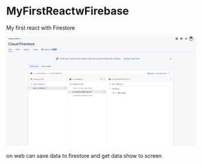 # MyFirstReactwFirebase
My first react with Firestore 

<img src="/Screenshot 2023-05-25 at 22.49.20.png" width="1000">

on web can save data to firestore and get data show to screen

